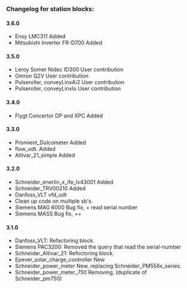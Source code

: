 ﻿### Changelog for station blocks:

#### 3.6.0
 - Ensy LMC311		 		Added
 - Mitsubishi Inverter FR-D700		Added

#### 3.5.0
 - Leroy Somer Nidec ID300		User contribution
 - Omron Q2V				User contribution 
 - Pulseroller, conveyLinxAi2		User contribution
 - Pulseroller, conveyLinxIo		User contribution

#### 3.4.0
 - Flygt Concertor DP and XPC		Added

#### 3.3.0
 - Promient_Dulcometer			Added
 - flow_udt.	 			Added
 - Altivar_21_simple			Added

#### 3.2.0
 - Schneider_enerlin_x_ife_lv43001	Added
 - Schneider_TRV00210			Added
 - Danfoss_VLT	 			vfd_udt
 - Clean up code on multiple sb's.
 - Siemens MAG 6000			Bug fix, + read serial number
 - Siemens MASS 			Bug fix, ++

#### 3.1.0
 - Danfoss_VLT: 			Refactoring block.
 - Siemens PAC3200:			Removed the query that read the serial-number
 - Schneider_Altivar_21:		Refoctoring block.
 - Epever_solar_charge_controller	New 
 - Schneider_power_meter		New, replacing Schneider_PM556x_series.
 - Schneider_power_meter_750		Removing, (duplicate of Schneider_pm750)